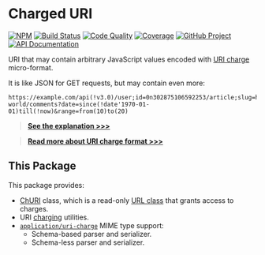 # Charged URI

[![NPM][npm-image]][npm-url]
[![Build Status][build-status-img]][build-status-link]
[![Code Quality][quality-img]][quality-link]
[![Coverage][coverage-img]][coverage-link]
[![GitHub Project][github-image]][github-url]
[![API Documentation][api-docs-image]][api documentation]

URI that may contain arbitrary JavaScript values encoded with [URI charge] micro-format.

It is like JSON for GET requests, but may contain even more:

```
https://example.com/api(!v3.0)/user;id=0n302875106592253/article;slug=hello-world/comments?date=since(!date'1970-01-01)till(!now)&range=from(10)to(20)
```

> **[See the explanation >>>][explanation]**

> **[Read more about URI charge format >>>][URI charge]**

[npm-image]: https://img.shields.io/npm/v/churi.svg?logo=npm
[npm-url]: https://www.npmjs.com/package/churi
[build-status-img]: https://github.com/hatsyjs/churi/workflows/Build/badge.svg
[build-status-link]: https://github.com/hatsyjs/churi/actions?query=workflow:Build
[quality-img]: https://app.codacy.com/project/badge/Grade/e0cde60880cf434f8e46f63334d86b1e
[quality-link]: https://www.codacy.com/gh/hatsyjs/churi/dashboard?utm_source=github.com&utm_medium=referral&utm_content=hatsyjs/churi&utm_campaign=Badge_Grade
[coverage-img]: https://app.codacy.com/project/badge/Coverage/e0cde60880cf434f8e46f63334d86b1e
[coverage-link]: https://www.codacy.com/gh/hatsyjs/churi/dashboard?utm_source=github.com&utm_medium=referral&utm_content=hatsyjs/churi&utm_campaign=Badge_Coverage
[github-image]: https://img.shields.io/static/v1?logo=github&label=GitHub&message=project&color=informational
[github-url]: https://github.com/hatsyjs/churi
[api-docs-image]: https://img.shields.io/static/v1?logo=typescript&label=API&message=docs&color=informational
[API documentation]: https://hatsyjs.github.io/churi/
[explanation]: https://github.com/hatsyjs/churi/blob/master/doc/explanation.md
[URI charge]: https://github.com/hatsyjs/churi/blob/master/doc/uri-charge-format.md

## This Package

This package provides:

- [ChURI] class, which is a read-only [URL class] that grants access to charges.
- URI [charging] utilities.
- [`application/uri-charge`] MIME type support:
  - Schema-based parser and serializer.
  - Schema-less parser and serializer.

[ChURI]: https://github.com/hatsyjs/churi/blob/master/doc/churi.md
[charging]: https://github.com/hatsyjs/churi/blob/master/doc/churi.md#charging
[URL class]: https://developer.mozilla.org/en-US/docs/Web/API/URL
[`application/uri-charge`]: https://github.com/hatsyjs/churi/blob/master/doc/schema.md
